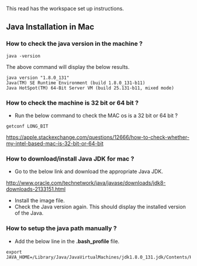 This read has the workspace set up instructions.

## Java Installation in Mac

### How to check the java version in the machine ?

```
java -version
```

The above command will display the below results.  

```
java version "1.8.0_131"
Java(TM) SE Runtime Environment (build 1.8.0_131-b11)
Java HotSpot(TM) 64-Bit Server VM (build 25.131-b11, mixed mode)
```

### How to check the machine is 32 bit or 64 bit ?

- Run the below command to check the MAC os is a 32 bit or 64 bit ?

```
getconf LONG_BIT
```

https://apple.stackexchange.com/questions/12666/how-to-check-whether-my-intel-based-mac-is-32-bit-or-64-bit


### How to download/install Java JDK for mac ?

- Go to the below link and download the appropriate Java JDK.

http://www.oracle.com/technetwork/java/javase/downloads/jdk8-downloads-2133151.html

- Install the image file.
- Check the Java version again. This should display the installed version of the Java.

### How to setup the java path manually ?

- Add the below line in the **.bash_profile** file.

```
export JAVA_HOME=/Library/Java/JavaVirtualMachines/jdk1.8.0_131.jdk/Contents/Home
```
